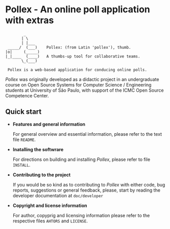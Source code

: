 
# Pollex - An online poll application with extras

```
        _
       | \        
       | |___
 _____/  (___)    Pollex: (from Latin 'pollex'), thumb.
|o|     (_____)
|_|____  (____)   A thumbs-up tool for collaborative teams.
       \_(___)   
 
 Pollex is a web-based application for conducing online polls.
```

*Pollex* was originally developed as a didactic project in an undergraduate course on Open Source Systems for Computer Science / Engineering students at University of São Paulo, with support of the ICMC Open Source Competence Center.

## Quick start

- **Features and general information**
   
   For general overview and essential information, please refer to the text file `README`. 

- **Inatalling the softwrare**

    For directions on building and installing _Pollex_, please refer to file `INSTALL`.

- **Contributing to the project**

    If you would be so kind as to contributing to _Pollex_ with either code, bug reports, suggestions or general feedback, please, start by reading the developer documentation at `doc/developer`
    
- **Copyright and license information**

   For author, copyprig and licensing information please refer to the respective files `AHTORS` and `LICENSE`.

